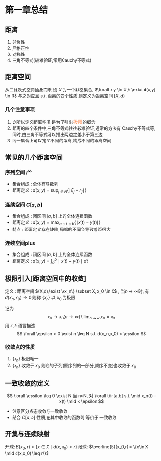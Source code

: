 # 第一章总结

## 距离

1. 非负性
2. 严格正性
3. 对称性
4. 三角不等式(较难验证,常用Cauchy不等式)

## 距离空间

从二维欧式空间抽象而来
设 $X$ 为一个非空集合, $\forall x,y \in X,\: \exixt d(x,y) \in R$ 与之对应且 $s.t.$ 距离的四个性质.则定义为距离空间 $\{X,d\}$  

### 几个注意事项

1. 之所以定义距离空间,是为了引出<font color = #FF9761 size = 3>极限</font>的概念
2. 距离的四个条件中,三角不等式往往较难验证,通常的方法有 Cauchy不等式等,同时,由三角不等式可以推出两边之差小于第三边
3. 同一集合上可以定义不同的距离,构成不同的距离空间

## 常见的几个距离空间

### 序列空间 $l^\infty$

- 集合组成 : 全体有界数列
- 距离定义 : $d(x,y) = \sup_{j\in N} \{\mid \xi_j-\eta_j \mid\}$

### 连续空间 $C[a,b]$

- 集合组成 : 闭区间 $[a,b]$ 上的全体连续函数
- 距离定义 : $d(x,y) = \max_{a \leq t \leq b} \{\mid x(t)-y(t)\mid\}$
- 特点 : 距离定义存在缺陷,局部的不同会导致差距很大

### 连续空间plus

- 集合组成 : 闭区间 $[a,b]$ 上的全体连续函数
- 距离定义 : $d(x,y) = \int_a^b \mid x(t)-y(t)\mid dt$

## 极限引入[距离空间中的收敛]

定义 : 距离空间 $(X,d),\exist \{x_n\} \subset X, x_0 \in X$ , 当$n \rightarrow \infty$时, 有 $d(x_n,x_0) \rightarrow 0$ 则称 $\{x_n\}$ 以 $x_0$ 为极限  

记为
$$
    x_n \rightarrow x_0(n\rightarrow \infty) \setminus \lim_{n\rightarrow \infty} x_n = x_0
$$
用 $\epsilon,\delta$ 语言描述
$$
\forall \epsilon > 0 \exist n \leq N s.t. d(x_n,x_0) < \epsilon
$$

### 收敛点的性质

1. $\{x_n\}$ 极限唯一
2. $\{x_n\}$ 收敛于 $x_0$ 则它的子列(原序列的一部分,顺序不变)也收敛于 $x_0$ 

## 一致收敛的定义

$$
\forall \epsilon \leq 0 \exist N 当 n>N, 对 \forall t\in[a,b] s.t. \mid x_n(t) - x(t) \mid < \epsilon
$$

- 注意区分点态收敛与一致收敛
- 结合 $C[a,b]$ 性质,在其中收敛的函数列 等价于 一致收敛

## 开集与连续映射

开球: $B(x_0,r) = \{x\in X \mid d(x,x_0) < r\}$
闭球: $\overline{B}(x_0,r) = \{x\in X \mid d(x,x_0) \leq r\}$
